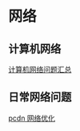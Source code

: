 # 网络

## 计算机网络

[计算机网络问题汇总](./problem-for-network.md)

## 日常网络问题
[pcdn 网络优化](./pcdn-network-optimization.md)